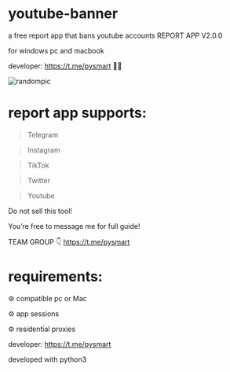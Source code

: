 # youtube-banner
a free report app that bans youtube accounts
REPORT APP V2.0.0

for windows pc and macbook 

developer: https://t.me/pysmart 👨‍💻

![randompic](https://github.com/user-attachments/assets/944827ce-c5ee-477c-83d9-b2cf9c22535b)

# report app supports:

> Telegram

> Instagram 

> TikTok 

> Twitter 

> Youtube
 
Do not sell this tool!

You’re free to message me for full guide! 

TEAM GROUP 👇
https://t.me/pysmart

# requirements:

⚙️ compatible pc or Mac

⚙️ app sessions 

⚙️ residential proxies

developer: https://t.me/pysmart

developed with python3



